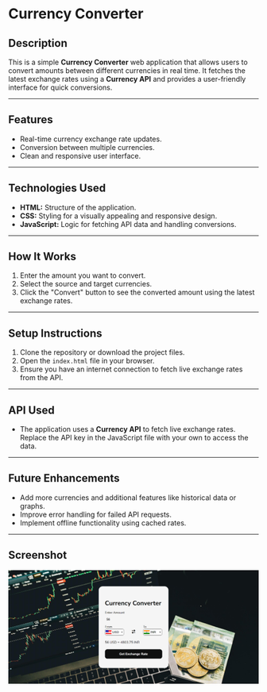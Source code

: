 # Currency Converter  

## Description  
This is a simple **Currency Converter** web application that allows users to convert amounts between different currencies in real time. It fetches the latest exchange rates using a **Currency API** and provides a user-friendly interface for quick conversions.  

---

## Features  
- Real-time currency exchange rate updates.  
- Conversion between multiple currencies.  
- Clean and responsive user interface.  

---

## Technologies Used  
- **HTML:** Structure of the application.  
- **CSS:** Styling for a visually appealing and responsive design.  
- **JavaScript:** Logic for fetching API data and handling conversions.  

---

## How It Works  
1. Enter the amount you want to convert.  
2. Select the source and target currencies.  
3. Click the "Convert" button to see the converted amount using the latest exchange rates.  

---

## Setup Instructions  
1. Clone the repository or download the project files.  
2. Open the `index.html` file in your browser.  
3. Ensure you have an internet connection to fetch live exchange rates from the API.  

---

## API Used  
- The application uses a **Currency API** to fetch live exchange rates. Replace the API key in the JavaScript file with your own to access the data.  

---

## Future Enhancements  
- Add more currencies and additional features like historical data or graphs.  
- Improve error handling for failed API requests.  
- Implement offline functionality using cached rates.  

---
## Screenshot
![Currency Converter Screenshot](Screenshot.png)
